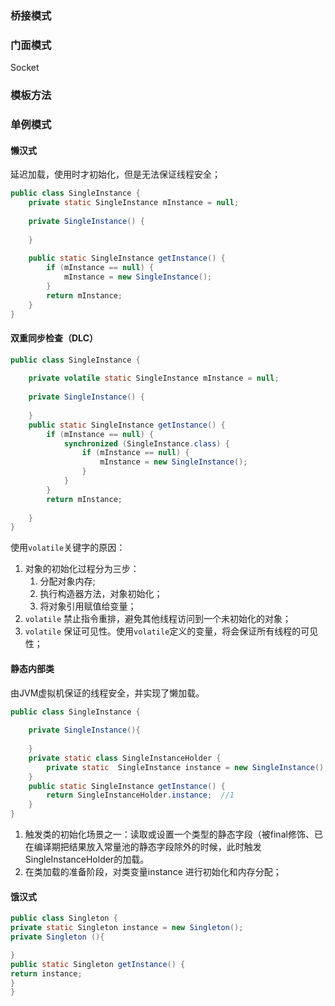 ### 桥接模式
### 门面模式
Socket

### 模板方法
### 单例模式
#### 懒汉式
延迟加载，使用时才初始化，但是无法保证线程安全；
``` java
public class SingleInstance {  
    private static SingleInstance mInstance = null;  
  
    private SingleInstance() {  
  
    }  
  
    public static SingleInstance getInstance() {  
        if (mInstance == null) {  
            mInstance = new SingleInstance();  
        }  
        return mInstance;  
    }  
}
```
#### 双重同步检查（DLC）
``` java
public class SingleInstance {  
  
    private volatile static SingleInstance mInstance = null;  
  
    private SingleInstance() {  
  
    }  
    public static SingleInstance getInstance() {  
        if (mInstance == null) {  
            synchronized (SingleInstance.class) {  
                if (mInstance == null) {  
                    mInstance = new SingleInstance();  
                }  
            }  
        }  
        return mInstance;  
  
    }  
}
```
使用`volatile`关键字的原因：
1.  对象的初始化过程分为三步：
	1. 分配对象内存;
	2. 执行构造器方法，对象初始化；
	3. 将对象引用赋值给变量；
2. `volatile` 禁止指令重排，避免其他线程访问到一个未初始化的对象；
3. `volatile` 保证可见性。使用`volatile`定义的变量，将会保证所有线程的可见性；
#### 静态内部类
 由JVM虚拟机保证的线程安全，并实现了懒加载。
``` java
public class SingleInstance {  
  
    private SingleInstance(){  
  
    }  
    private static class SingleInstanceHolder {  
        private static  SingleInstance instance = new SingleInstance();  //2
    }  
    public static SingleInstance getInstance() {  
        return SingleInstanceHolder.instance;  //1
    }  
}
```
1. 触发类的初始化场景之一：读取或设置一个类型的静态字段（被final修饰、已在编译期把结果放入常量池的静态字段除外的时候，此时触发SingleInstanceHolder的加载。
2. 在类加载的准备阶段，对类变量instance 进行初始化和内存分配；
#### 饿汉式
``` java
public class Singleton { 
private static Singleton instance = new Singleton();
private Singleton (){

}
public static Singleton getInstance() {
return instance; 
} 
}
```